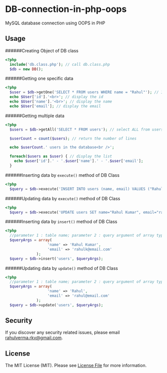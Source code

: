 # DB-connection-in-php-oops
MySQL database connection using OOPS in PHP

## Usage

######Creating Object of DB class

```php
<?php
  include('db.class.php'); // call db.class.php
  $db = new DB();  
```

######Getting one specific data

```php
<?php
  $user = $db->getOne('SELECT * FROM users WHERE name = "Rahul"'); // 1 line selection, return 1 line
  echo $User['id'].'<br>'; // display the id
  echo $User['name'].'<br>'; // display the name
  echo $User['email']; // display the email
```
######Getting multiple data

```php
<?php
  $users = $db->getAll('SELECT * FROM users'); // select ALL from users

  $userCount = count($users); // return the number of lines

  echo $userCount.' users in the database<br />';

  foreach($users as $user) { // display the list
    echo $user['id'].' - '.$user['name'].' - '.$user['email'];	
  }
```

######Inserting data by ` execute() ` method of DB Class

```php
<?php
  $query = $db->execute('INSERT INTO users (name, email) VALUES ("Rahul", "rahul@email.com")');
```

######Updating data by ` execute() ` method of DB Class

```php
<?php
  $query = $db->execute('UPDATE users SET name="Rahul Kumar", email="rahulk@email.com" WHERE id=1');
```

######Inserting data by ` insert() ` method of DB Class

```php
<?php
  //parameter 1 : table name; parameter 2 : query argument of array type
  $queryArgs = array(
                   'name' => 'Rahul Kumar',
                   'email' => 'rahulk@email.com'
              );
  $query = $db->insert('users', $queryArgs);
```

######Updating data by ` update() ` method of DB Class

```php
<?php
  //parameter 1 : table name; parameter 2 : query argument of array type
  $queryArgs = array(
                   'name' => 'Rahul',
                   'email' => 'rahul@email.com'
              );
  $query = $db->update('users', $queryArgs);
```

## Security

If you discover any security related issues, please email rahulverma.rkv@gmail.com.

## License

The MIT License (MIT). Please see [License File](LICENSE.md) for more information.
